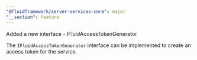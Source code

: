 ```yaml
---
"@fluidframework/server-services-core": major
"__section": feature
---
```


Added a new interface - IFluidAccessTokenGenerator

The `IFluidAccessTokenGenerator` interface can be implemented to create an access token for the service.
